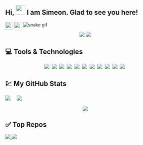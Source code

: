 ## Hi, <img src="https://raw.githubusercontent.com/aemmadi/aemmadi/master/wave.gif" width="30px"> I am Simeon. Glad to see you here!

<p align="left">
<a href="https://www.linkedin.com/in/spetkov1999/">
  <img align="left" width="24px" src="https://cdn-icons-png.flaticon.com/512/174/174857.png"  />
</a>
 <a href="mailto:simeonpetkov1999@gmail.com">
  <img align="left" width="26px" src="https://cdn-icons-png.flaticon.com/512/281/281769.png" />
</a>
</p>

![snake gif](https://github.com/simeonpetkov1999/simeonpetkov1999/blob/output/github-contribution-grid-snake.svg)

<p align="center">
<a href="https://github.com/SimeonPetkov1999"><img src="https://komarev.com/ghpvc/?username=simeonpetkov1999&color=0F6D31&style=for-the-badge"/></a>
<a href="https://github.com/SimeonPetkov1999"><img src="https://img.shields.io/github/followers/simeonpetkov1999?color=0F6D31&style=for-the-badge" /></a> 
</p>

## :computer: Tools & Technologies
<p align='center'>
    <img src='https://img.shields.io/badge/.NET-5C2D91?style=for-the-badge&logo=.net&logoColor=white&color=7348A0'>&nbsp;
    <img src='https://img.shields.io/badge/C%23-239120?style=for-the-badge&logo=c-sharp&logoColor=white&color=0f6d31'>&nbsp;
    <img src='https://img.shields.io/badge/ASP_.NET_core-CC2927?style=for-the-badge&logo=csharp&logoColor=white&color=0f6d31'>&nbsp;
    <img src='https://img.shields.io/badge/Entity_Framework_core-CC2927?style=for-the-badge&logo=csharp&logoColor=white&color=0f6d31'>&nbsp;
    <img src='https://img.shields.io/badge/SQL_Server-CC2927?style=for-the-badge&logo=microsoft-sql-server&logoColor=white'>&nbsp;
    <img src='https://img.shields.io/badge/HTML-239120?style=for-the-badge&logo=html5&logoColor=black&color=F7DF1E'>&nbsp;
    <img src='https://img.shields.io/badge/CSS-239120?&style=for-the-badge&logo=css3&logoColor=black&color=F7DF1E'>&nbsp;
    <img src='https://img.shields.io/badge/JavaScript-F7DF1E?style=for-the-badge&logo=javascript&logoColor=black&color=F7DF1E'>&nbsp;
    <img src='https://img.shields.io/badge/Bootstrap-563D7C?style=for-the-badge&logo=bootstrap&logoColor=white'>&nbsp; 
    <img src='https://img.shields.io/badge/Git-423f6d?style=for-the-badge&logo=git&logoColor=white&color=E84E31'>&nbsp;
    <img src='https://img.shields.io/badge/Visual Studio-423f6d?style=for-the-badge&logo=visual%20studio%20code&logoColor=white&color=7348A0'>&nbsp;
</p>

## :chart: My GitHub Stats
<p>
 <img  src="http://github-readme-streak-stats.herokuapp.com?user=simeonpetkov1999&theme=blue-green&date_format=j%20M%5B%20Y%5D" /> &nbsp; &nbsp;
 <img  src="https://github-readme-stats.vercel.app/api?username=simeonpetkov1999&show_icons=true&theme=blue-green" />
  </p>

<p align="center">
 <img  src="https://activity-graph.herokuapp.com/graph?username=simeonpetkov1999&bg_color=000000&color=ffffff&line=2bff00&point=ffffff&area=true&hide_border=true)](https://github.com/ashutosh00710/github-readme-activity-graph" />
</p>

## :white_check_mark: Top Repos
<p>
<a href="https://www.linkedin.com/in/spetkov1999/">
  <img src="https://github-readme-stats.vercel.app/api/pin/?username=simeonPetkov1999&repo=MobileBG&theme=gotham"  />
</a>
  <a href="https://www.linkedin.com/in/spetkov1999/">
  <img src="https://github-readme-stats.vercel.app/api/pin/?username=simeonPetkov1999&repo=Softuni&theme=gotham"  />
</a>
<p/>
  
